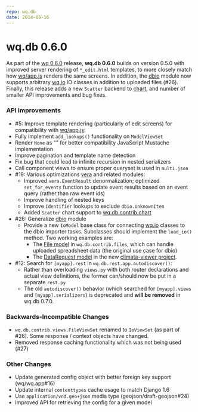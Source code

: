 ```yaml
---
repo: wq.db
date: 2014-06-16
---
```


# wq.db 0.6.0

As part of the [wq 0.6.0](./wq-0.6.0.md) release, **wq.db  0.6.0** builds on version 0.5.0 with improved server rendering of `*_edit.html` templates, to more closely match how [wq/app.js](../@wq/app.md) renders the same screens.  In addition, the [dbio](https://github.com/wq/django-data-wizard) module now supports arbitrary [wq.io](https://github.com/wq/itertable) IO classes in addition to uploaded files (#26).  Finally, this release adds a new `Scatter`  backend to [chart](https://github.com/wq/django-data-wizard), and number of smaller API improvements and bug fixes.

### API improvements
-  #5: Improve template rendering (particularly of edit screens) for compatibility with [wq/app.js](../@wq/app.md):
  - Fully implement `add_lookups()` functionality on `ModelViewSet`
  - Render `None` as "" for better compatibility JavaScript Mustache implementation
  - Improve pagination and template name detection
  - Fix bug that could lead to infinite recursion in nested serializers
  - Call component views to ensure proper queryset is used in `multi.json`
- #19: Various optimizations [vera](https://github.com/powered-by-wq/vera) and related modules:
  - Improved `vera.EventResult` denormalization; optimized `set_for_events` function to update event results based on an event query (rather than raw event ids)
  - Improve handling of nested keys
  - Improve `Identifier` lookups to exclude `dbio.UnknownItem`
  - Added `Scatter` chart support to [wq.db.contrib.chart](https://github.com/wq/django-rest-pandas)
- #26: Generalize [dbio](https://github.com/wq/django-data-wizard) module
  - Provide a new `IoModel` base class for connecting [wq.io](https://github.com/wq/itertable) classes to the dbio importer tasks.  Subclasses should implement the `load_io()` method.  Two working examples are:
    - The [File model](https://github.com/wq/wq.db/blob/master/contrib/files/models.py#L92-L97) in `wq.db.contrib.files`, which can handle uploaded spreadsheet data (the original use case for dbio)
    - The [DataRequest model](https://github.com/heigeo/climata-viewer/blob/master/db/data/models.py#L76-L81) in the new [climata-viewer project](https://github.com/heigeo/climata-viewer).
- #12: Search for `[myapp].rest` in `wq.db.rest.app.autodiscover()`:
  - Rather than overloading `views.py` with both router declarations and actual view definitions, the former can/should now be put in a separate `rest.py`
  - The old `autodiscover()` behavior (which searched for `[myapp].views` and `[myapp].serializers`) is deprecated and **will be removed** in wq.db 0.7.0.

### Backwards-Incompatible Changes
- `wq.db.contrib.views.FileViewSet` renamed to `IoViewSet` (as part of #26).  Some response / context objects have changed.
- Removed response caching functionality which was not being used (#27)

### Other Changes
- Update generated config object with better foreign key support (wq/wq.app#16)
- Update internal `contenttypes` cache usage to match Django 1.6
- Use `application/vnd.geo+json` media type (geojson/draft-geojson#24)
- Improved API for retrieving the config for a given model
